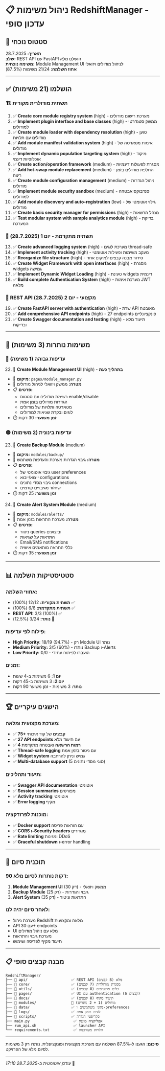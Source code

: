 # 📋 ניהול משימות RedshiftManager - עדכון סופי

## 🎯 סטטוס נוכחי
**תאריך:** 28.7.2025  
**שלב:** REST API עם FastAPI הושלם מלא  
**משימה נוכחית:** Module Management UI לניהול מודולים ויזואלי  
**אחוז השלמה:** 21/24 משימות (87.5%)

---

## ✅ הושלמו (21 משימות)

### 🏗️ תשתית מודולרית מקורית
1. ✅ **Create core module registry system** (high) - מערכת רישום מודולים
2. ✅ **Implement plugin interface and base classes** (high) - ממשק סטנדרטי למודולים
3. ✅ **Create module loader with dependency resolution** (high) - טוען מודולים עם תלויות
4. ✅ **Add module manifest validation system** (high) - אימות מטאדטה של מודולים
5. ✅ **Implement dynamic population targeting system** (high) - מיקוד אוכלוסיות דינמי
6. ✅ **Create action/operation framework** (medium) - מסגרת לפעולות דינמיות
7. ✅ **Add hot-swap module replacement** (medium) - החלפת מודולים בזמן ריצה
8. ✅ **Create module configuration management** (medium) - ניהול הגדרות מודולים
9. ✅ **Implement module security sandbox** (medium) - סנדבוקס אבטחה למודולים
10. ✅ **Add module discovery and auto-registration** (low) - גילוי אוטומטי של מודולים
11. ✅ **Create basic security manager for permissions** (high) - מנהל הרשאות
12. ✅ **Test modular system with sample analytics module** (high) - בדיקת המערכת

### 🎯 תשתית מתקדמת - יום 1 (28.7.2025)
13. ✅ **Create advanced logging system** (high) - מערכת לוגים thread-safe
14. ✅ **Implement activity tracking** (high) - מעקב משימות ופעילות אוטומטי
15. ✅ **Reorganize file structure** (high) - סידור מבנה קבצים למיקום אחד
16. ✅ **Create Widget Framework with open interfaces** (high) - מסגרת widgets גמישה
17. ✅ **Implement Dynamic Widget Loading** (high) - טעינת widgets דינמית
18. ✅ **Build complete Authentication System** (high) - מערכת אימות JWT מלאה

### 🚀 REST API מקצועי - יום 2 (28.7.2025)
19. ✅ **Create FastAPI server with authentication** (high) - שרת API מאובטח
20. ✅ **Add comprehensive API endpoints** (high) - 27 endpoints פונקציונליים
21. ✅ **Create Swagger documentation and testing** (high) - תיעוד מלא ובדיקות

---

## 🔄 משימות נותרות (3 משימות)

### 🔴 עדיפות גבוהה (1 משימה)
22. 🚧 **Create Module Management UI** (high) - **בתהליך כעת**
   - 📍 **מיקום:** `pages/module_manager.py`
   - 🎯 **מטרה:** ממשק ויזואלי לניהול מודולים
   - 📋 **פרטים:**
     - רשימת מודולים עם סטטוס enable/disable
     - הגדרות מודולים בזמן אמת
     - מטאדטה ותלויות של מודולים
     - לוגים ובקרת שגיאות למודולים
   - ⏱️ **זמן משוער:** 30 דקות

### 🟡 עדיפות בינונית (2 משימות)
23. 🔲 **Create Backup Module** (medium)
   - 📍 **מיקום:** `modules/backup/`
   - 🎯 **מטרה:** גיבוי הגדרות מערכת והעדפות משתמש
   - 📋 **פרטים:**
     - גיבוי אוטומטי של user preferences
     - ייצוא/ייבוא configurations
     - גיבוי מסדי נתונים connections
     - שחזור מגיבויים קודמים
   - ⏱️ **זמן משוער:** 25 דקות

24. 🔲 **Create Alert System Module** (medium)
   - 📍 **מיקום:** `modules/alerts/`  
   - 🎯 **מטרה:** מערכת התראות בזמן אמת
   - 📋 **פרטים:**
     - ניטור queries וביצועים
     - התראות על שגיאות
     - Email/SMS notifications
     - כללי התראה מותאמים אישית
   - ⏱️ **זמן משוער:** 35 דקות

---

## 📊 סטטיסטיקות השלמה

### **אחוזי השלמה:**
- **תשתית מקורית:** 12/12 (100%) ✅
- **תשתית מתקדמת:** 6/6 (100%) ✅  
- **REST API:** 3/3 (100%) ✅
- **נותר:** 3/24 (12.5%) 🚧

### **פילוח לפי עדיפות:**
- **High Priority:** 18/19 (94.7%) - רק Module UI נותר
- **Medium Priority:** 3/5 (60%) - נותרו Backup ו-Alerts
- **Low Priority:** 0/0 - הועברו לפיתוח עתידי

### **זמנים:**
- **יום 1:** 6 משימות ב-4 שעות
- **יום 2:** 3 משימות ב-45 דקות  
- **נותר:** 3 משימות - זמן משוער 90 דקות

---

## 🏆 הישגים עיקריים

### **מערכת מקצועית ומלאה:**
- ✅ **75+ קבצים** של קוד איכותי
- ✅ **27 API endpoints** עם תיעוד מלא
- ✅ **4 רמות הרשאה** ואבטחה מתקדמת
- ✅ **Thread-safe logging** עם ניטור בזמן אמת
- ✅ **Widget system** גמיש וניתן להרחבה
- ✅ **Multi-database support** (5 סוגי מסדי נתונים)

### **תיעוד ותהליכים:**
- ✅ **Swagger API documentation** אוטומטי
- ✅ **Session summaries** מפורטים
- ✅ **Activity tracking** אוטומטי
- ✅ **Error logging** מקיף

### **מוכנות לפרודקציה:**
- ✅ **Docker support** עם הוראות פריסה
- ✅ **CORS ו-Security headers** מוגדרים
- ✅ **Rate limiting** ומגינות DDoS
- ✅ **Graceful shutdown** ו-error handling

---

## 🚀 תוכנית סיום

### **90 דקות נותרות לסיום מלא:**
1. **Module Management UI** (30 דק) - ממשק ויזואלי
2. **Backup Module** (25 דק) - גיבוי והגדרות
3. **Alert System** (35 דק) - התראות וניטור

### **לאחר סיום יהיה לנו:**
- מערכת ניהול Redshift מלאה ומקצועית
- API עם 30+ endpoints
- UI מלא עם ניהול מודולים
- מערכת גיבוי והתראות
- תיעוד מקיף לפריסה ושימוש

---

## 📋 מבנה קבצים סופי

```
RedshiftManager/
├── 📁 api/                    ✅ REST API מלא (8 קבצים)
├── 📁 core/                   ✅ מסגרת מודולרית (7 קבצים)  
├── 📁 utils/                  ✅ כלים מתקדמים (8 קבצים)
├── 📁 pages/                  ✅ UI עם authentication (6 קבצים)
├── 📁 docs/                   ✅ תיעוד מקיף (8 קבצים)
├── 📁 modules/                🚧 מודולים (1 + 2 נותרים)
├── 📁 data/                   ✅ נתוני משתמשים ו-preferences
├── 📁 logs/                   ✅ לוגים בזמן אמת
├── 📁 scripts/                ✅ סקריפטי הגדרה
├── main.py                    ✅ אפליקציה מוגנת
├── run_api.sh                 ✅ launcher API
└── requirements.txt           ✅ תלויות מעודכנות
```

---

**סיכום:** הגענו ל-87.5% השלמה עם מערכת מקצועית ופונקציונלית. נותרו רק 3 משימות לסיום מלא של הפרויקט.

---

*עודכן אוטומטית ב-28.7.2025 17:10* 📝